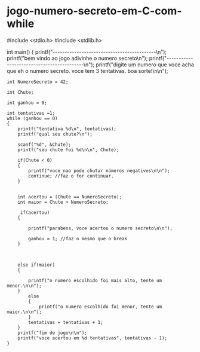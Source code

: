 # jogo-numero-secreto-em-C-com-while




#include <stdio.h>
#include <stdlib.h>

int main()
{
    printf("-------------------------------------------\n");
    printf("bem vindo ao jogo adivinhe o numero secreto\n");
    printf("-------------------------------------------\n");
    printf("digite um numero que voce acha que eh o numero secreto. voce tem 3 tentativas. boa sorte!\n\n");


    int NumeroSecreto = 42;

    int Chute;

    int ganhou = 0;

    int tentativas =1;
    while (ganhou == 0)
    {
        printf("tentativa %d\n", tentativas);
        printf("qual seu chute?\n");

        scanf("%d", &Chute);
        printf("seu chute foi %d\n\n", Chute);

        if(Chute < 0)
        {
            printf("voce nao pode chutar números negativos\n\n");
            continue; //faz o for continuar.
        }


        int acertou = (Chute == NumeroSecreto);
        int maior = Chute > NumeroSecreto;

         if(acertou)
        {

            printf("parabens, voce acertou o numero secreto\n\n");

            ganhou = 1; //faz o mesmo que o break
        }



        else if(maior)
        {

            printf("o numero escolhido foi mais alto, tente um menor.\n\n");
        }
            else
            {
                printf("o numero escolhido foi menor, tente um  maior.\n\n");
            }
            tentativas = tentativas + 1;
        }
        printf("fim de jogo\n\n");
        printf("voce acertou em %d tentativas", tentativas - 1);
    }



